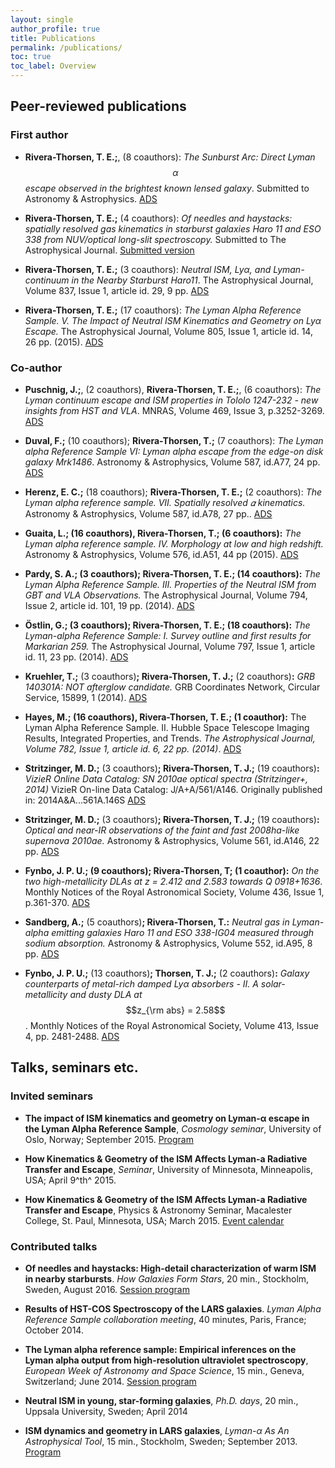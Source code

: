 ```yaml
---
layout: single
author_profile: true
title: Publications
permalink: /publications/
toc: true
toc_label: Overview
---
```


<script src="https://cdn.mathjax.org/mathjax/latest/MathJax.js?config=TeX-AMS-MML_HTMLorMML" type="text/javascript"></script>


## Peer-reviewed publications 

### First author ###


+ **Rivera-Thorsen, T. E.;**, (8 coauthors): *The Sunburst Arc: Direct Lyman
  $$\alpha$$ escape observed in the brightest known lensed galaxy*.
  Submitted to Astronomy & Astrophysics. [ADS](http://adsabs.harvard.edu/abs/2017arXiv171009482R)


+ **Rivera-Thorsen, T. E.;** (4 coauthors): *Of needles and haystacks:
  spatially resolved gas kinematics in starburst galaxies Haro 11 and ESO 338
  from NUV/optical long-slit spectroscopy.* Submitted to The Astrophysical
  Journal. [Submitted
  version](http://ttt.astro.su.se/~trive/papers/EsoHaroPaper.pdf)

+ **Rivera-Thorsen, T. E.;** (3 coauthors): *Neutral ISM, Lyα, and
  Lyman-continuum in the Nearby Starburst Haro11*. The Astrophysical Journal,
  Volume 837, Issue 1, article id. 29, 9 pp.
  [ADS](http://adsabs.harvard.edu/abs/2017ApJ...837...29R)

+ **Rivera-Thorsen, T. E.;** (17 coauthors): *The Lyman Alpha Reference
  Sample. V. The Impact of Neutral ISM Kinematics and Geometry on Lyα Escape.*
  The Astrophysical Journal, Volume 805, Issue 1, article id. 14, 26 pp.
  (2015). [ADS](http://adsabs.harvard.edu/abs/2015ApJ...805...14R)


### Co-author ###

+ **Puschnig, J.;**, (2 coauthors), **Rivera-Thorsen, T. E.;**, (6 coauthors):
  *The Lyman continuum escape and ISM properties in Tololo 1247-232 - new
  insights from HST and VLA*. MNRAS, Volume 469, Issue 3, p.3252-3269.
  [ADS](http://adsabs.harvard.edu/abs/2017MNRAS.469.3252P)

+ **Duval, F.;** (10 coauthors); **Rivera-Thorsen, T.;** (7 coauthors): *The
  Lyman alpha Reference Sample VI: Lyman alpha escape from the edge-on disk
  galaxy Mrk1486*. Astronomy & Astrophysics, Volume 587, id.A77, 24 pp.
  [ADS](http://adsabs.harvard.edu/abs/2015arXiv151200860D)

+ **Herenz, E. C.;** (18 coauthors); **Rivera-Thorsen, T. E.;** (2 coauthors):
  *The Lyman alpha reference sample. VII. Spatially resolved 𝛼 kinematics.*
  Astronomy & Astrophysics, Volume 587, id.A78, 27 pp..
  [ADS](http://adsabs.harvard.edu/abs/2015arXiv151200860D)

+ **Guaita, L.; (**16 coauthors)**, Rivera-Thorsen, T.; (**6 coauthors)**:**
  *The Lyman alpha reference sample. IV. Morphology at low and high redshift.*
  Astronomy & Astrophysics, Volume 576, id.A51, 44 pp (2015).
  [ADS](http://adsabs.harvard.edu/abs/2015A&A...576A..51G)

+ **Pardy, S. A.; (**3 coauthors)**; Rivera-Thorsen, T. E.; (**14
  coauthors)**:** *The Lyman Alpha Reference Sample. III. Properties of the
  Neutral ISM from GBT and VLA Observations.* The Astrophysical Journal, Volume
  794, Issue 2, article id. 101, 19 pp. (2014).
  [ADS](http://adsabs.harvard.edu/abs/2014ApJ...794..101P)

+ **Östlin, G.; (**3 coauthors)**; Rivera-Thorsen, T. E.; (**18 coauthors)**:**
  *The Lyman-alpha Reference Sample: I. Survey outline and first results for
  Markarian 259.* The Astrophysical Journal, Volume 797, Issue 1, article id.
  11, 23 pp. (2014). [ADS](http://adsabs.harvard.edu/abs/2014ApJ...797...11O)

+ **Kruehler, T.;** (3 coauthors)**; Rivera-Thorsen, T. J.;** (2
  coauthors)**:** *GRB 140301A: NOT afterglow candidate.* GRB Coordinates
  Network, Circular Service, 15899, 1 (2014).
  [ADS](http://adsabs.harvard.edu/abs/2014GCN..15899...1K)

+ **Hayes, M.; (**16 coauthors)**, Rivera-Thorsen, T. E.; (**1 coauthor)**:**
  The Lyman Alpha Reference Sample. II. Hubble Space Telescope Imaging Results,
  Integrated Properties, and Trends. *The Astrophysical Journal, Volume 782,
  Issue 1, article id. 6, 22 pp. (2014)*.
  [ADS](http://adsabs.harvard.edu/abs/2014ApJ...782....6H)

+ **Stritzinger, M. D.;** (3 coauthors)**; Rivera-Thorsen, T. J.;** (19
  coauthors)**:** *VizieR Online Data Catalog: SN 2010ae optical spectra
  (Stritzinger+, 2014)* VizieR On-line Data Catalog: J/A+A/561/A146. Originally
  published in: 2014A&A...561A.146S
  [ADS](http://adsabs.harvard.edu/abs/2014yCat..35610146S)

+ **Stritzinger, M. D.;** (3 coauthors)**; Rivera-Thorsen, T. J.;** (19
  coauthors)**:** *Optical and near-IR observations of the faint and fast
  2008ha-like supernova 2010ae.* Astronomy & Astrophysics, Volume 561, id.A146,
  22 pp. [ADS](http://adsabs.harvard.edu/abs/2014A&A...561A.146S)

+ **Fynbo, J. P. U.; (**9 coauthors)**; Rivera-Thorsen, T; (**1 coauthor)**:**
  *On the two high-metallicity DLAs at z = 2.412 and 2.583 towards Q
  0918+1636*. Monthly Notices of the Royal Astronomical Society, Volume 436,
  Issue 1, p.361-370. [ADS](http://adsabs.harvard.edu/abs/2013MNRAS.436..361F)

+ **Sandberg, A.;** (5 coauthors)**; Rivera-Thorsen, T.:** *Neutral gas in
  Lyman-alpha emitting galaxies Haro 11 and ESO 338-IG04 measured through
  sodium absorption.* Astronomy & Astrophysics, Volume 552, id.A95, 8 pp.
  [ADS](http://adsabs.harvard.edu/abs/2013A&A...552A..95S)

+ **Fynbo, J. P. U.;** (13 coauthors)**; Thorsen, T. J.;** (2 coauthors)**:**
  *Galaxy counterparts of metal-rich damped Lyα absorbers - II. A
  solar-metallicity and dusty DLA at* $$z_{\rm abs} = 2.58$$. Monthly Notices of
  the Royal Astronomical Society, Volume 413, Issue 4, pp. 2481-2488.
  [ADS](http://adsabs.harvard.edu/abs/2011MNRAS.413.2481F)


Talks, seminars etc. 
--------------------

### Invited seminars  ###

+  **The impact of ISM kinematics and geometry on Lyman-α escape in the Lyman
   Alpha Reference Sample**, *Cosmology seminar*, University of Oslo, Norway;
   September 2015.
   [Program](http://www.mn.uio.no/astro/english/research/groups/cosmology/events/seminars/2015/thoger-rivera-thorsen.html)

-  **How Kinematics & Geometry of the ISM Affects Lyman-a Radiative Transfer
   and Escape**, *Seminar*, University of Minnesota, Minneapolis, USA; April
   9^th^ 2015.

-  **How Kinematics & Geometry of the ISM Affects Lyman-a Radiative Transfer
   and Escape**, Physics & Astronomy Seminar, Macalester College, St. Paul,
   Minnesota, USA; March 2015. [Event calendar](http://www.macalester.edu/academics/physics/about/events/)


### Contributed talks ###

+ **Of needles and haystacks: High-detail characterization of warm ISM in
  nearby starbursts**. *How Galaxies Form Stars*, 20 min., Stockholm, Sweden,
  August 2016. [Session program](http://agenda.albanova.se/sessionDisplay.py?sessionId=257&slotId=250&confId=5696#2016-08-26)

+ **Results of HST-COS Spectroscopy of the LARS galaxies**. *Lyman Alpha
  Reference Sample collaboration meeting*, 40 minutes, Paris, France; October 2014. 

+ **The Lyman alpha reference sample: Empirical inferences on the Lyman alpha
  output from high-resolution ultraviolet spectroscopy**, *European Week of
  Astronomy and Space Science*, 15 min., Geneva, Switzerland; June 2014.
  [Session program](https://events.kuoni-dmc.com/ei3/images/EWASS14/Program/S6.htm)

+ **Neutral ISM in young, star-forming galaxies**, *Ph.D. days*, 20 min.,
  Uppsala University, Sweden; April 2014

+ **ISM dynamics and geometry in LARS galaxies**, *Lyman-α As An Astrophysical
  Tool*, 15 min., Stockholm, Sweden; September 2013. [Program](http://agenda.albanova.se/internalPage.py?pageId=251&confId=3282)

